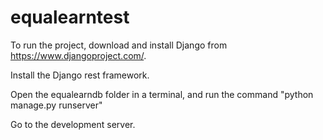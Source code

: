 # equalearntest
 
To run the project, download and install Django from https://www.djangoproject.com/. 

Install the Django rest framework.

Open the equalearndb folder in a terminal, and run the command "python manage.py runserver"

Go to the development server.

